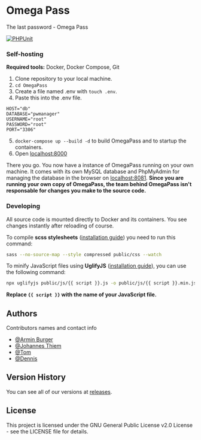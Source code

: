 # Omega Pass

The last password - Omega Pass

[![PHPUnit](https://github.com/2223-Project-1/OmegaPass/actions/workflows/phpunit.yml/badge.svg?branch=master)](https://github.com/2223-Project-1/OmegaPass/actions/workflows/phpunit.yml)

### Self-hosting
**Required tools:** Docker, Docker Compose, Git

1. Clone repository to your local machine.
2. ``cd OmegaPass``
3. Create a file named .env with ``touch .env``.
4. Paste this into the .env file.
```
HOST="db"
DATABASE="pwmanager"
USERNAME="root"
PASSWORD="root"
PORT="3306"
````
5. ``docker-compose up --build -d`` to build OmegaPass and to startup the containers.
6. Open [localhost:8000](localhost:8000)

There you go. You now have a instance of OmegaPass running on your own machine. It comes with its own MySQL database and PhpMyAdmin for managing the database in the browser on [localhost:8081](localhost:8081). **Since you are running your own copy of OmegaPass, the team behind OmegaPass isn't responsable for changes you make to the source code.**


### Developing
All source code is mounted directly to Docker and its containers. You see changes instantly after reloading of course.

To compile **scss stylesheets** ([installation guide](https://sass-lang.com/install)) you need to run this command:
```bash
sass --no-source-map --style compressed public/css --watch
``` 

To minify JavaScript files using **UglifyJS** ([installation guide](https://github.com/mishoo/UglifyJS#install)), you can use the following command:
```bash
npx uglifyjs public/js/{{ script }}.js -o public/js/{{ script }}.min.js --compress --mangle
```
**Replace `{{ script }}` with the name of your JavaScript file.**

## Authors

Contributors names and contact info
  
* [@Armin Burger](https://github.com/techmaved)
* [@Johannes Thiem](https://github.com/Fovty)
* [@Tom](https://github.com/lvlcn-t)
* [@Dennis](https://github.com/WildeHilde6)

## Version History

You can see all of our versions at [releases](https://github.com/2223-Project-1/OmegaPass/releases).

## License

This project is licensed under the GNU General Public License v2.0 License - see the LICENSE file for details.
